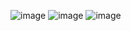 ![image](https://github.com/user-attachments/assets/2d90682e-1e5e-4b4a-8000-c86e17260264)
![image](https://github.com/user-attachments/assets/d0f749c8-2d98-4e28-b749-0f6be55638a4)
![image](https://github.com/user-attachments/assets/c03c893c-1f28-4e15-af83-cf899bbc2720)

